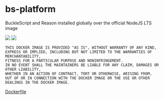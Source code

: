 # bs-platform

BuckleScript and Reason installed globally over the official NodeJS LTS image

[![](https://images.microbadger.com/badges/version/andreysenov/bs-platform.svg)](https://microbadger.com/images/andreysenov/bs-platform)
[![](https://images.microbadger.com/badges/image/andreysenov/bs-platform.svg)](https://microbadger.com/images/andreysenov/bs-platform)

```
THIS DOCKER IMAGE IS PROVIDED "AS IS", WITHOUT WARRANTY OF ANY KIND,
EXPRESS OR IMPLIED, INCLUDING BUT NOT LIMITED TO THE WARRANTIES OF MERCHANTABILITY,
FITNESS FOR A PARTICULAR PURPOSE AND NONINFRINGEMENT.
IN NO EVENT SHALL THE MAINTAINERS BE LIABLE FOR ANY CLAIM, DAMAGES OR OTHER LIABILITY,
WHETHER IN AN ACTION OF CONTRACT, TORT OR OTHERWISE, ARISING FROM,
OUT OF OR IN CONNECTION WITH THE DOCKER IMAGE OR THE USE OR OTHER DEALINGS IN THE DOCKER IMAGE.
```

[Dockerfile](https://github.com/AndreySenov/dockerfiles/blob/master/bs-platform/Dockerfile)
